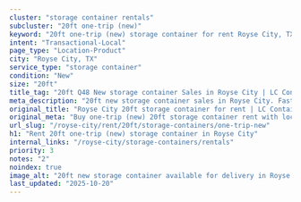 ```yaml
---
cluster: "storage container rentals"
subcluster: "20ft one-trip (new)"
keyword: "20ft one-trip (new) storage container for rent Royse City, TX"
intent: "Transactional-Local"
page_type: "Location-Product"
city: "Royse City, TX"
service_type: "storage container"
condition: "New"
size: "20ft"
title_tag: "20ft Q48 New storage container Sales in Royse City | LC Container"
meta_description: "20ft new storage container sales in Royse City. Fast delivery, competitive pricing. Serving storage containers area. Quote ID: KM4. Call (214) 524-4168 for your free quote today."
original_title: "Royse City 20ft storage container for rent | LC Container"
original_meta: "Buy one-trip (new) 20ft storage container rent with local delivery in Royse City, TX. LC Container — local Since 2003. Request a fast quote today."
url_slug: "/royse-city/rent/20ft/storage-containers/one-trip-new"
h1: "Rent 20ft one-trip (new) storage container in Royse City"
internal_links: "/royse-city/storage-containers/rentals"
priority: 3
notes: "2"
noindex: true
image_alt: "20ft new storage container available for delivery in Royse City"
last_updated: "2025-10-20"
---
```


<!-- TODO: Add unique city/inventory copy, images, and internal links here. -->
